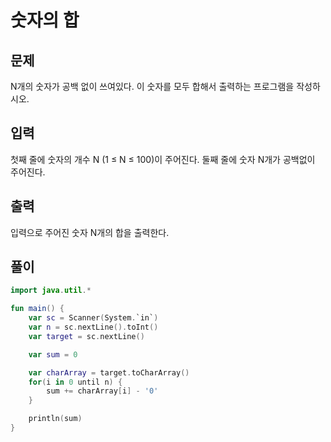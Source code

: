 # 숫자의 합
## 문제
N개의 숫자가 공백 없이 쓰여있다. 이 숫자를 모두 합해서 출력하는 프로그램을 작성하시오.

## 입력
첫째 줄에 숫자의 개수 N (1 ≤ N ≤ 100)이 주어진다. 둘째 줄에 숫자 N개가 공백없이 주어진다.

## 출력
입력으로 주어진 숫자 N개의 합을 출력한다.

## 풀이
```kotlin
import java.util.*

fun main() {
    var sc = Scanner(System.`in`)
    var n = sc.nextLine().toInt()
    var target = sc.nextLine()

    var sum = 0

    var charArray = target.toCharArray()
    for(i in 0 until n) {
        sum += charArray[i] - '0'
    }

    println(sum)
}
```